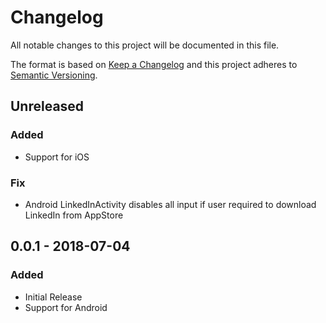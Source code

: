 # Changelog
All notable changes to this project will be documented in this file.

The format is based on [Keep a Changelog](https://keepachangelog.com/en/1.0.0/)
and this project adheres to [Semantic Versioning](https://semver.org/spec/v2.0.0.html).

## Unreleased
### Added
- Support for iOS

### Fix
- Android LinkedInActivity disables all input if user required 
to download LinkedIn from AppStore

## 0.0.1 - 2018-07-04
### Added
- Initial Release
- Support for Android
